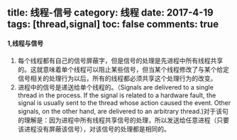title: 线程-信号
category: 线程
date: 2017-4-19
tags: [thread,signal]
toc: false
comments: true
---
#### 1,线程与信号

1. 每个线程都有自己的信号屏蔽字，但是信号的处理是先进程中所有线程共享的。这就意味着单个线程可以阻止某些信号，但当某个线程修改了与某个给定信号相关的处理行为以后，所有的线程都必须共享这个处理行为的改变。
2. 进程中的信号是递送给单个线程的。（Signals are delivered to a single thread in the process. If the signal is related to a hardware fault, the signal is usually sent to the thread whose action caused the event. Other signals, on the other hand, are delivered to an arbitrary thread.)对于该句的理解是：因为进程中所有线程共享信号的处理，所以发送给任意进程（只要该进程没有屏蔽该信号），对该信号的处理都是相同的。

<!--more-->



